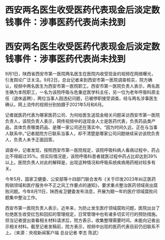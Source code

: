 # 西安两名医生收受医药代表现金后淡定数钱事件：涉事医药代表尚未找到

# 西安两名医生收受医药代表现金后淡定数钱事件：涉事医药代表尚未找到

9月1日，陕西省西安市第一医院两名医生在医院内收受现金的视频在网络曝光，引发舆论广泛关注。9月2日，总台记者来到西安市第一医院调查核实，院方确认，视频中两名医生为西安市第一医院职工。西安市第一医院负责人表示，两名医生确为本院职工，一名为该院呼吸与危重症医学科主任，另一位为老年呼吸科原主任（退休返聘），两位当事人因违纪问题，已被停职接受调查。经与两名涉事医生确认，网上流传的视频分别拍摄于2021年5月和6月。

记者就医药代表为哪家医药公司、为何给医生送现金相关问题采访西安市第一医院负责人，该院负责人表示，网传视频中的送现金人士是医药代表，负责药品类产品，具体负责哪类药品、是哪一家公司还在落实中。“因为时间久远，正在与当事人联系中。”记者就院方已联系当事人，却不清楚是哪家公司问题继续采访该院负责人，负责人未予正面回答。

调查中，记者发现，按照西安市第一医院规定，该院呼吸科病人看病过程中，药占比不得超过35%。但实际情况是，该院呼吸科患者就医过程中药占比却达到39%以上。医院负责人对此的解释是，出现这种情况和呼吸系统疾病用药相对较多有关。

今年5月，国家卫健委、公安部等十四部门联合发布《关于印发2023年纠正医药购销领域和医疗服务中不正之风工作要点的通知》，要求重点整治医药领域突出腐败问题。今年8月11日，陕西省卫健委发布消息，开展为期一年的医疗领域腐败问题集中整治工作。

西安市第一医院负责人表示，近年来，为防止发生医疗领域腐败问题，医院出台了杜绝医生收受红包和回扣的管理规定，日常管理中也有诸多切实可行的预防措施。但当记者提出查看相关材料请求后，院方表示，收集整理需要时间，未能向记者出示相关材料。截至记者发稿前，院方表示，视频中出现的医药代表目前仍旧联系不上。（来源：央视新闻客户端
总台记者 李志 陈武）

